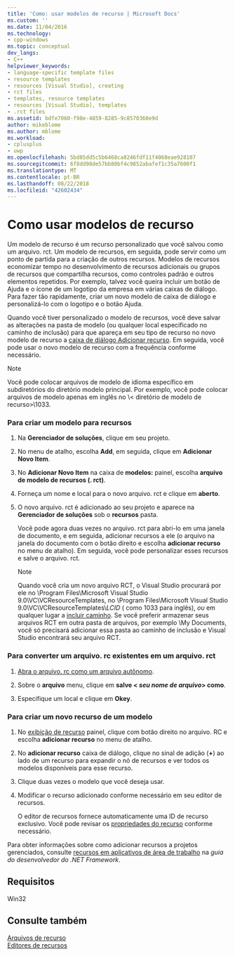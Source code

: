 ```yaml
---
title: 'Como: usar modelos de recurso | Microsoft Docs'
ms.custom: ''
ms.date: 11/04/2016
ms.technology:
- cpp-windows
ms.topic: conceptual
dev_langs:
- C++
helpviewer_keywords:
- language-specific template files
- resource templates
- resources [Visual Studio], creating
- rct files
- templates, resource templates
- resources [Visual Studio], templates
- .rct files
ms.assetid: bdfe7060-f98e-4859-8285-9c8570360e9d
author: mikeblome
ms.author: mblome
ms.workload:
- cplusplus
- uwp
ms.openlocfilehash: 5bd85dd5c5b6468ca8246fdf11f4068eae928107
ms.sourcegitcommit: 6f8dd98de57bb80bf4c9852abafef1c35a7600f1
ms.translationtype: MT
ms.contentlocale: pt-BR
ms.lasthandoff: 08/22/2018
ms.locfileid: "42602434"
---
```

# <a name="how-to-use-resource-templates"></a>Como usar modelos de recurso

Um modelo de recurso é um recurso personalizado que você salvou como um arquivo. rct. Um modelo de recursos, em seguida, pode servir como um ponto de partida para a criação de outros recursos. Modelos de recursos economizar tempo no desenvolvimento de recursos adicionais ou grupos de recursos que compartilha recursos, como controles padrão e outros elementos repetidos. Por exemplo, talvez você queira incluir um botão de Ajuda e o ícone de um logotipo da empresa em várias caixas de diálogo. Para fazer tão rapidamente, criar um novo modelo de caixa de diálogo e personalizá-lo com o logotipo e o botão Ajuda.

Quando você tiver personalizado o modelo de recursos, você deve salvar as alterações na pasta de modelo (ou qualquer local especificado no caminho de inclusão) para que apareça em seu tipo de recurso no novo modelo de recurso a [caixa de diálogo Adicionar recurso](../windows/add-resource-dialog-box.md). Em seguida, você pode usar o novo modelo de recurso com a frequência conforme necessário.

> [!NOTE]
> Você pode colocar arquivos de modelo de idioma específico em subdiretórios do diretório modelo principal. Por exemplo, você pode colocar arquivos de modelo apenas em inglês no \\< diretório de modelo de recurso\>\1033.

### <a name="to-create-a-template-for-resources"></a>Para criar um modelo para recursos

1. Na **Gerenciador de soluções**, clique em seu projeto.

2. No menu de atalho, escolha **Add**, em seguida, clique em **Adicionar Novo Item**.

3. No **Adicionar Novo Item** na caixa de **modelos:** painel, escolha **arquivo de modelo de recursos (. rct)**.

4. Forneça um nome e local para o novo arquivo. rct e clique em **aberto**.

5. O novo arquivo. rct é adicionado ao seu projeto e aparece na **Gerenciador de soluções** sob o **recursos** pasta.

   Você pode agora duas vezes no arquivo. rct para abri-lo em uma janela de documento, e em seguida, adicionar recursos a ele (o arquivo na janela do documento com o botão direito e escolha **adicionar recurso** no menu de atalho). Em seguida, você pode personalizar esses recursos e salve o arquivo. rct.

   > [!NOTE]
   > Quando você cria um novo arquivo RCT, o Visual Studio procurará por ele no \Program Files\Microsoft Visual Studio 9.0\VC\VCResourceTemplates, no \Program Files\Microsoft Visual Studio 9.0\VC\VCResourceTemplates\\*LCID* ( como 1033 para inglês), *ou* em qualquer lugar a [incluir caminho](../windows/how-to-specify-include-directories-for-resources.md). Se você preferir armazenar seus arquivos RCT em outra pasta de arquivos, por exemplo \My Documents, você só precisará adicionar essa pasta ao caminho de inclusão e Visual Studio encontrará seu arquivo RCT.

### <a name="to-convert-an-existing-rc-file-to-an-rct-file"></a>Para converter um arquivo. rc existentes em um arquivo. rct

1. [Abra o arquivo. rc como um arquivo autônomo](../windows/how-to-open-a-resource-script-file-outside-of-a-project-standalone.md).

2. Sobre o **arquivo** menu, clique em **salve \< *seu nome de arquivo*> como**.

3. Especifique um local e clique em **Okey**.

### <a name="to-create-a-new-resource-from-a-template"></a>Para criar um novo recurso de um modelo

1. No [exibição de recurso](../windows/resource-view-window.md) painel, clique com botão direito no arquivo. RC e escolha **adicionar recurso** no menu de atalho.

2. No **adicionar recurso** caixa de diálogo, clique no sinal de adição (**+**) ao lado de um recurso para expandir o nó de recursos e ver todos os modelos disponíveis para esse recurso.

3. Clique duas vezes o modelo que você deseja usar.

4. Modificar o recurso adicionado conforme necessário em seu editor de recursos.

   O editor de recursos fornece automaticamente uma ID de recurso exclusivo. Você pode revisar os [propriedades do recurso](../windows/changing-the-properties-of-a-resource.md) conforme necessário.

Para obter informações sobre como adicionar recursos a projetos gerenciados, consulte [recursos em aplicativos de área de trabalho](/dotnet/framework/resources/index) na *guia do desenvolvedor do .NET Framework*.

## <a name="requirements"></a>Requisitos

Win32

## <a name="see-also"></a>Consulte também

[Arquivos de recurso](../windows/resource-files-visual-studio.md)  
[Editores de recursos](../windows/resource-editors.md)